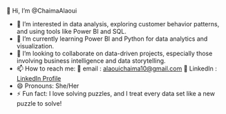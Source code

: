 👋 Hi, I’m @ChaimaAlaoui  
- 👀 I’m interested in data analysis, exploring customer behavior patterns, and using tools like Power BI and SQL.  
- 🌱 I’m currently learning Power BI and Python for data analytics and visualization.  
- 💞️ I’m looking to collaborate on data-driven projects, especially those involving business intelligence and data storytelling.  
- 📫 How to reach me:
     📧 email : alaouichaima10@gmail.com
     💼 LinkedIn : [LinkedIn Profile](https://www.linkedin.com/in/chaima-najib-alaoui-b56183200/)
- 😄 Pronouns: She/Her  
- ⚡ Fun fact: I love solving puzzles, and I treat every data set like a new puzzle to solve!
